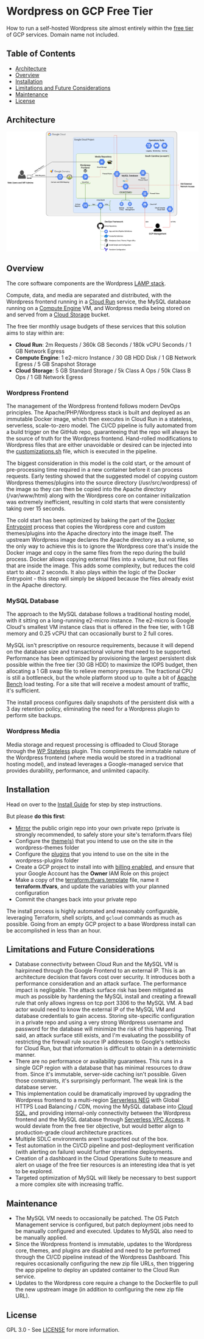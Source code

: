# Wordpress on GCP Free Tier
How to run a self-hosted Wordpress site almost entirely within the [free tier](https://cloud.google.com/free#always-free-products_1) of GCP services. Domain name not included.


## Table of Contents
- [Architecture](#architecture)
- [Overview](#overview)
- [Installation](#installation)
- [Limitations and Future Considerations](#limitations-and-future-considerations)
- [Maintenance](#maintenance)
- [License](#license)


## Architecture
![Implementation Architecture](diagrams/Implementation_Architecture.png)


## Overview
The core software components are the Wordpress [LAMP stack](https://en.wikipedia.org/wiki/LAMP_(software_bundle)).

Compute, data, and media are separated and distributed, with the Wordpress frontend running in a [Cloud Run](https://cloud.google.com/run) service, the MySQL database running on a [Compute Engine](https://cloud.google.com/compute) VM, and Wordpress media being stored on and served from a [Cloud Storage](https://cloud.google.com/storage) bucket.

The free tier monthly usage budgets of these services that this solution aims to stay within are:
- **Cloud Run**: 2m Requests / 360k GB Seconds / 180k vCPU Seconds / 1 GB Network Egress
- **Compute Engine**: 1 e2-micro Instance / 30 GB HDD Disk / 1 GB Network Egress / 5 GB Snapshot Storage
- **Cloud Storage**: 5 GB Standard Storage / 5k Class A Ops / 50k Class B Ops / 1 GB Network Egress


### Wordpress Frontend
The management of the Wordpress frontend follows modern DevOps principles. The Apache/PHP/Wordpress stack is built and deployed as an immutable Docker image, which then executes in Cloud Run in a stateless, serverless, scale-to-zero model. The CI/CD pipeline is fully automated from a build trigger on the GitHub repo, guaranteeing that the repo will always be the source of truth for the Wordpress frontend. Hand-rolled modifications to Wordpress files that are either unavoidable or desired can be injected into the [customizations.sh](install/pipeline/customizations.sh) file, which is executed in the pipeline.

The biggest consideration in this model is the cold start, or the amount of pre-processing time required in a new container before it can process requests. Early testing showed that the suggested model of copying custom Wordpress themes/plugins into the source directory (/usr/src/wordpress) of the image so they can then be copied into the Apache directory (/var/www/html) along with the Wordpress core on container initialization was extremely inefficient, resulting in cold starts that were consistently taking over 15 seconds.

The cold start has been optimized by baking the part of the [Docker Entrypoint](https://github.com/docker-library/wordpress/blob/master/docker-entrypoint.sh) process that copies the Wordpress core and custom themes/plugins into the Apache directory into the image itself. The upstream Wordpress image declares the Apache directory as a volume, so the only way to achieve this is to ignore the Wordpress core that's inside the Docker image and copy in the same files from the repo during the build process. Docker allows copying external files into a volume, but not files that are inside the image. This adds some complexity, but reduces the cold start to about 2 seconds. It also plays within the logic of the Docker Entrypoint - this step will simply be skipped because the files already exist in the Apache directory.


### MySQL Database
The approach to the MySQL database follows a traditional hosting model, with it sitting on a long-running e2-micro instance. The e2-micro is Google Cloud's smallest VM instance class that is offered in the free tier, with 1 GB memory and 0.25 vCPU that can occasionally burst to 2 full cores.

MySQL isn't prescriptive on resource requirements, because it will depend on the database size and transactional volume that need to be supported. Performance has been optimized by provisioning the largest persistent disk possible within the free tier (30 GB HDD) to maximize the IOPS budget, then allocating a 1 GB swap file to relieve memory pressure. The fractional CPU is still a bottleneck, but the whole platform stood up to quite a bit of [Apache Bench](https://httpd.apache.org/docs/2.4/programs/ab.html) load testing. For a site that will receive a modest amount of traffic, it's sufficient.

The install process configures daily snapshots of the persistent disk with a 3 day retention policy, eliminating the need for a Wordpress plugin to perform site backups.


### Wordpress Media
Media storage and request processing is offloaded to Cloud Storage through the [WP Stateless](https://wordpress.org/plugins/wp-stateless/) plugin. This compliments the immutable nature of the Wordpress frontend (where media would be stored in a traditional hosting model), and instead leverages a Google-managed service that provides durability, performance, and unlimited capacity.


## Installation
Head on over to the [Install Guide](INSTALL.md) for step by step instructions.

But please **do this first**:
- [Mirror](https://docs.github.com/en/github/creating-cloning-and-archiving-repositories/duplicating-a-repository) the public origin repo into your own private repo (private is strongly recommended, to safely store your site's terraform.tfvars file)
- Configure the [theme(s)](https://wordpress.org/themes/) that you intend to use on the site in the wordpress-themes folder
- Configure the [plugins](https://wordpress.org/plugins/) that you intend to use on the site in the wordpress-plugins folder
- Create a GCP project to install into with [billing enabled](https://cloud.google.com/billing/docs/how-to/modify-project), and ensure that your Google Account has the **Owner** IAM Role on this project
- Make a copy of the [terraform.tfvars.template](terraform/terraform.tfvars.template) file, name it **terraform.tfvars**, and update the variables with your planned configuration
- Commit the changes back into your private repo

The install process is highly automated and reasonably configurable, leveraging Terraform, shell scripts, and `gcloud` commands as much as possible. Going from an empty GCP project to a base Wordpress install can be accomplished in less than an hour.


## Limitations and Future Considerations
- Database connectivity between Cloud Run and the MySQL VM is hairpinned through the Google Frontend to an external IP. This is an architecture decision that favors cost over security. It introduces both a performance consideration and an attack surface. The performance impact is negligable. The attack surface risk has been mitigated as much as possible by hardening the MySQL install and creating a firewall rule that only allows ingress on tcp port 3306 to the MySQL VM. A bad actor would need to know the external IP of the MySQL VM and database credentials to gain access. Storing site-specific configuration in a private repo and using a very strong Wordpress username and password for the database will minimize the risk of this happening. That said, an attack surface still exists, and I'm evaluating the possibility of restricting the firewall rule source IP addresses to Google's netblocks for Cloud Run, but that information is difficult to obtain in a deterministic manner.
- There are no performance or availability guarantees. This runs in a single GCP region with a database that has minimal resources to draw from. Since it's immutable, server-side caching isn't possible. Given those constraints, it's surprisingly performant. The weak link is the database server.
- This implementation could be dramatically improved by upgrading the Wordpress frontend to a multi-region [Serverless NEG](https://cloud.google.com/load-balancing/docs/negs/setting-up-serverless-negs) with Global HTTPS Load Balancing / CDN, moving the MySQL database into [Cloud SQL](https://cloud.google.com/sql/docs/mysql), and providing internal-only connectivity between the Wordpress frontend and the MySQL database through [Serverless VPC Access](https://cloud.google.com/vpc/docs/configure-serverless-vpc-access). It would deviate from the free tier objective, but would better align to production-grade cloud architecture practices.
- Multiple SDLC environments aren't supported out of the box.
- Test automation in the CI/CD pipeline and post-deployment verification (with alerting on failure) would further streamline deployments.
- Creation of a dashboard in the Cloud Operations Suite to measure and alert on usage of the free tier resources is an interesting idea that is yet to be explored.
- Targeted optimization of MySQL will likely be necessary to best support a more complex site with increasing traffic.


## Maintenance
- The MySQL VM needs to occasionally be patched. The OS Patch Management service is configured, but patch deployment jobs need to be manually configured and executed. Updates to MySQL also need to be manually applied.
- Since the Wordpress frontend is immutable, updates to the Wordpress core, themes, and plugins are disabled and need to be performed through the CI/CD pipeline instead of the Wordpress Dashboard. This requires occasionally configuring the new zip file URLs, then triggering the app pipeline to deploy an updated container to the Cloud Run service.
- Updates to the Wordpress core require a change to the Dockerfile to pull the new upstream image (in addition to configuring the new zip file URL).


## License
GPL 3.0 - See [LICENSE](LICENSE) for more information.
